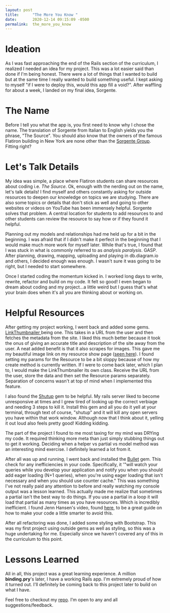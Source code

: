 ```yaml
---
layout: post
title:      "The More You Know "
date:       2020-12-14 09:15:09 -0500
permalink:  the_more_you_know
---
```



# Ideation
As I was fast approaching the end of the Rails section of the curriculum, I realized I needed an idea for my project. This was a lot easier said than done if I'm being honest. There were a lot of things that I wanted to build but at the same time I really wanted to build something useful. I kept asking to myself "if I were to deploy this, would this app fill a void?".  After waffling for about a week, I landed on my final idea, Sorgente. 

# The Name
Before I tell you what the app is, you first need to know why I chose the name. The translation of Sorgente from Italian to English yields you the phrase, "The Source". You should also know that the owners of the famous Flatiron building in New York are none other than the [Sorgente Group](https://sorgentegroupofamerica.com/). Fitting right? 

# Let's Talk Details
My idea was simple, a place where Flatiron students can share resources about coding i.e. *The Source*.  Ok, enough with the nerding out on the name, let's talk details! I find myself and others constantly asking for outside resources to deepen our knowledge on topics we are studying. There are also some topics or details that don't stick as well and going to other websites or videos on YouTube has been immensely helpful. Sorgente solves that problem. A central location for students to add resources to and other students can review the resource to say how or if they found it helpful. 

Planning out my models and relationships had me held up for a bit in the beginning. I was afraid that if I didn't make it perfect in the beginning that I would make much more work for myself later. While that's true, I found that I was stuck in what is commonly referred to as *analysis paralysis*. GASP.  After planning, drawing, mapping, uploading and playing in db.diagram.io and others, I decided enough was enough. I wasn't sure it was going to be right, but I needed to start somewhere. 

Once I started coding the momentum kicked in. I worked long days to write, rewrite, refactor and build on my code. It felt so good! I even began to dream about coding and my project...a little weird but I guess that's what your brain does when it's all you are thinking about or working on. 

# Helpful Resources
After getting my project working, I went back and added some gems. [LinkThumbnailer ](https://github.com/gottfrois/link_thumbnailer) being one. This takes in a URL from the user and then fetches the metadata from the site. I liked this much better because it took the onus of giving an accurate title and description of the site away from the user. A neat added benefit is that it also scrapes for images. This gave me my beautiful image link on my resource show page ([seen here](https://drive.google.com/file/d/1pK3CxL_dmf3hxQrAu7wy24GK6w0pMBaH/view?usp=sharing)). I found setting my params for the Resource to be a bit sloppy because of how my create method is currently written. If I were to come back later, which I plan to, I would make the LinkThumbnailer its own class. Receive the URL from the user, store the data and then set the Resource params separately. Separation of concerns wasn't at top of mind when I implemented this feature. 

I also found the [Shutup](https://dev.to/andrewmcodes/stopping-a-runaway-rails-server-7mg) gem to be helpful. My rails server liked to become unresponsive at times and I grew tired of looking up the correct verbiage and needing 3 steps to kill it. Install this gem and all you do it yell at your terminal, through text of course, "shutup" and it will kill any open servers you have within that work window. Although now that I think about it, yelling it out loud also feels pretty good! Kidding kidding. 

The part of the project I found to me most taxing for my mind was DRYing my code. It required thinking more meta than just simply stubbing things out to get it working. Deciding when a helper vs partial vs model method was an interesting mind exercise. I definitely learned a lot from it. 

After all was up and running, I went back and installed the [Bullet](https://github.com/flyerhzm/bullet) gem. This check for any inefficiencies in your code. Specifically, it '"will watch your queries while you develop your application and notify you when you should add eager loading (N+1 queries), when you're using eager loading that isn't necessary and when you should use counter cache." This was something I've not really paid any attention to before and really watching my console output was a lesson learned. This actually made me realize that sometimes a partial isn't the best way to do things. If you use a partial in a loop it will load that partial as many times as you have resources. Which is incredibly inefficient. I found Jenn Hansen's video, found [here](https://youtu.be/M5SkirQYpp0), to be a great guide on how to make your code a little smarter to avoid this. 

After all refactoring was done, I added some styling with Bootstrap. This was my first project using outside gems as well as styling, so this was a huge undertaking for me. Especially since we haven't covered any of this in the curriculum to this point. 

# Lessons Learned
All in all, this project was a great learning experience. A million **binding.pry**'s later, I have a working Rails app. I'm extremely proud of how it turned out.  I'll definitely be coming back to this project later to build on what I have. 


Feel free to checkout my [repo](https://github.com/ashleymader/Sorgente). I'm open to any and all suggestions/feedback.




